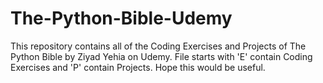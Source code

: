 # The-Python-Bible-Udemy

This repository contains all of the Coding Exercises and Projects of The Python Bible by Ziyad Yehia on Udemy.
File starts with 'E' contain Coding Exercises and 'P' contain Projects.
Hope this would be useful.
